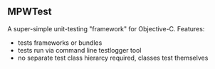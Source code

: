 MPWTest
-------

A super-simple unit-testing "framework" for Objective-C.  Features:


- tests frameworks or bundles
- tests run via command line testlogger tool
- no separate test class hierarcy required, classes test themselves


